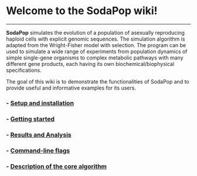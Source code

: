 # Welcome to the SodaPop wiki!

***

 **SodaPop** simulates the evolution of a population of asexually reproducing haploid cells with explicit genomic sequences. The simulation algorithm is adapted from the Wright-Fisher model with selection. The program can be used to simulate a wide range of experiments from population dynamics of simple single-gene organisms to complex metabolic pathways with many different gene products, each having its own biochemical/biophysical specifications.

The goal of this wiki is to demonstrate the functionalities of SodaPop and to provide useful and informative examples for its users.


### - [Setup and installation](setup-and-installation.md)
### - [Getting started](Running-a-basic-simulation.md)
### - [Results and Analysis](Using-the-analysis-tools.md)    
### - [Command-line flags](command-line-flags.md)
### - [Description of the core algorithm](Description-of-the-core-algorithm.md)
